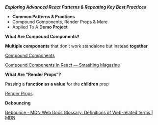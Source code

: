 ***Exploring Advanced React Patterns & Repeating Key Best Practices***

- **Common Patterns & Practices**
- Compound Components, Render Props & More
- Applied To A **Demo Project**

**What Are Compound Components?**

**Multiple components** that don’t work standalone but instead **together**

[Compound Components](https://www.canva.com/design/DAGYYDdeNbo/jOkA9Fxt0ulumhKeC_kY8g/view?utm_content=DAGYYDdeNbo&utm_campaign=designshare&utm_medium=link2&utm_source=uniquelinks&utlId=h25c0223ff0)

[Compound Components In React — Smashing Magazine](https://www.smashingmagazine.com/2021/08/compound-components-react/)

**What Are “Render Props”?**

Passing a **function as a value** for the **children** prop

[Render Props](https://www.canva.com/design/DAGYYja_kZc/XY_k1K5bQxxYCxNwXBAIqg/view?utm_content=DAGYYja_kZc&utm_campaign=designshare&utm_medium=link2&utm_source=uniquelinks&utlId=hf44c75684d)

**Debouncing**

[Debounce - MDN Web Docs Glossary: Definitions of Web-related terms | MDN](https://developer.mozilla.org/en-US/docs/Glossary/Debounce)
